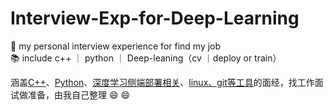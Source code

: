 # Interview-Exp-for-Deep-Learning
🌟 my personal interview experience for find my job  
📚 include c++ ｜ python ｜ Deep-leaning（cv ｜deploy or train）  

涵盖[C++](./C++.md)、[Python](./Python.md)、[深度学习侧端部署相关](./算法DL相关.md)、[linux、git等工具](./tools.md)的面经，找工作面试做准备，由我自己整理 😄 😄  
